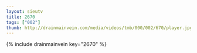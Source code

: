 ```yaml
--- 
layout: sieutv
title: 2670
tags: ["002"]
thumb: http://drainmainvein.com/media/videos/tmb/000/002/670/player.jpg
---
```

{% include drainmainvein key="2670" %} 
